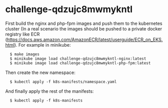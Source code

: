 # challenge-qdzujc8mwmykntl

First build the nginx and php-fpm images and push them to the kubernetes cluster (In a real scenario the images should be pushed to a private docker registry like ECR (https://docs.aws.amazon.com/AmazonECR/latest/userguide/ECR_on_EKS.html). For example in minikube:
```
  $ make images
  $ minikube image load challenge-qdzujc8mwmykntl-nginx:latest
  $ minikube image load challenge-qdzujc8mwmykntl-php-fpm:latest
```
Then create the new namespace:
```
  $ kubectl apply -f k8s-manifests/namespace.yaml
```
And finally apply the rest of the manifests:
```
  $ kubectl apply -f k8s-manifests
```
